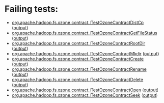 # Failing tests: 

 * [org.apache.hadoop.fs.ozone.contract.ITestOzoneContractDistCp](hadoop-ozone/integration-test/org.apache.hadoop.fs.ozone.contract.ITestOzoneContractDistCp.txt) ([output](hadoop-ozone/integration-test/org.apache.hadoop.fs.ozone.contract.ITestOzoneContractDistCp-output.txt))
 * [org.apache.hadoop.fs.ozone.contract.ITestOzoneContractGetFileStatus](hadoop-ozone/integration-test/org.apache.hadoop.fs.ozone.contract.ITestOzoneContractGetFileStatus.txt) ([output](hadoop-ozone/integration-test/org.apache.hadoop.fs.ozone.contract.ITestOzoneContractGetFileStatus-output.txt))
 * [org.apache.hadoop.fs.ozone.contract.ITestOzoneContractRootDir](hadoop-ozone/integration-test/org.apache.hadoop.fs.ozone.contract.ITestOzoneContractRootDir.txt) ([output](hadoop-ozone/integration-test/org.apache.hadoop.fs.ozone.contract.ITestOzoneContractRootDir-output.txt))
 * [org.apache.hadoop.fs.ozone.contract.ITestOzoneContractMkdir](hadoop-ozone/integration-test/org.apache.hadoop.fs.ozone.contract.ITestOzoneContractMkdir.txt) ([output](hadoop-ozone/integration-test/org.apache.hadoop.fs.ozone.contract.ITestOzoneContractMkdir-output.txt))
 * [org.apache.hadoop.fs.ozone.contract.ITestOzoneContractCreate](hadoop-ozone/integration-test/org.apache.hadoop.fs.ozone.contract.ITestOzoneContractCreate.txt) ([output](hadoop-ozone/integration-test/org.apache.hadoop.fs.ozone.contract.ITestOzoneContractCreate-output.txt))
 * [org.apache.hadoop.fs.ozone.contract.ITestOzoneContractRename](hadoop-ozone/integration-test/org.apache.hadoop.fs.ozone.contract.ITestOzoneContractRename.txt) ([output](hadoop-ozone/integration-test/org.apache.hadoop.fs.ozone.contract.ITestOzoneContractRename-output.txt))
 * [org.apache.hadoop.fs.ozone.contract.ITestOzoneContractDelete](hadoop-ozone/integration-test/org.apache.hadoop.fs.ozone.contract.ITestOzoneContractDelete.txt) ([output](hadoop-ozone/integration-test/org.apache.hadoop.fs.ozone.contract.ITestOzoneContractDelete-output.txt))
 * [org.apache.hadoop.fs.ozone.contract.ITestOzoneContractOpen](hadoop-ozone/integration-test/org.apache.hadoop.fs.ozone.contract.ITestOzoneContractOpen.txt) ([output](hadoop-ozone/integration-test/org.apache.hadoop.fs.ozone.contract.ITestOzoneContractOpen-output.txt))
 * [org.apache.hadoop.fs.ozone.contract.ITestOzoneContractSeek](hadoop-ozone/integration-test/org.apache.hadoop.fs.ozone.contract.ITestOzoneContractSeek.txt) ([output](hadoop-ozone/integration-test/org.apache.hadoop.fs.ozone.contract.ITestOzoneContractSeek-output.txt))

